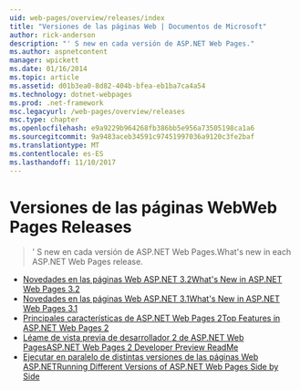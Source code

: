 ```yaml
---
uid: web-pages/overview/releases/index
title: "Versiones de las páginas Web | Documentos de Microsoft"
author: rick-anderson
description: "' S new en cada versión de ASP.NET Web Pages."
ms.author: aspnetcontent
manager: wpickett
ms.date: 01/16/2014
ms.topic: article
ms.assetid: d01b3ea0-8d82-404b-bfea-eb1ba7ca4a54
ms.technology: dotnet-webpages
ms.prod: .net-framework
msc.legacyurl: /web-pages/overview/releases
msc.type: chapter
ms.openlocfilehash: e9a9229b964268fb386bb5e956a73505198ca1a6
ms.sourcegitcommit: 9a9483aceb34591c97451997036a9120c3fe2baf
ms.translationtype: MT
ms.contentlocale: es-ES
ms.lasthandoff: 11/10/2017
---
```

<a name="web-pages-releases"></a><span data-ttu-id="75c21-103">Versiones de las páginas Web</span><span class="sxs-lookup"><span data-stu-id="75c21-103">Web Pages Releases</span></span>
====================
> <span data-ttu-id="75c21-104">' S new en cada versión de ASP.NET Web Pages.</span><span class="sxs-lookup"><span data-stu-id="75c21-104">What's new in each ASP.NET Web Pages release.</span></span>


- [<span data-ttu-id="75c21-105">Novedades en las páginas Web ASP.NET 3.2</span><span class="sxs-lookup"><span data-stu-id="75c21-105">What's New in ASP.NET Web Pages 3.2</span></span>](whats-new-in-aspnet-web-pages-32.md)
- [<span data-ttu-id="75c21-106">Novedades en las páginas Web ASP.NET 3.1</span><span class="sxs-lookup"><span data-stu-id="75c21-106">What's New in ASP.NET Web Pages 3.1</span></span>](whats-new-aspnet-web-pages-31.md)
- [<span data-ttu-id="75c21-107">Principales características de ASP.NET Web Pages 2</span><span class="sxs-lookup"><span data-stu-id="75c21-107">Top Features in ASP.NET Web Pages 2</span></span>](top-features-in-web-pages-2.md)
- [<span data-ttu-id="75c21-108">Léame de vista previa de desarrollador 2 de ASP.NET Web Pages</span><span class="sxs-lookup"><span data-stu-id="75c21-108">ASP.NET Web Pages 2 Developer Preview ReadMe</span></span>](aspnet-web-pages-2-developer-preview-readme.md)
- [<span data-ttu-id="75c21-109">Ejecutar en paralelo de distintas versiones de las páginas Web ASP.NET</span><span class="sxs-lookup"><span data-stu-id="75c21-109">Running Different Versions of ASP.NET Web Pages Side by Side</span></span>](running-v1-and-v2-sites-side-by-side.md)
